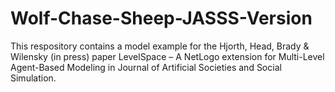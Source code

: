 # Wolf-Chase-Sheep-JASSS-Version
This respository contains a model example for the Hjorth, Head, Brady & Wilensky (in press) paper LevelSpace – A NetLogo extension for Multi-Level Agent-Based Modeling in Journal of Artificial Societies and Social Simulation.
